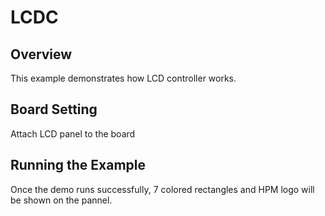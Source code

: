 # LCDC
## Overview

This example demonstrates how LCD controller works.

## Board Setting

Attach LCD panel to the board

## Running the Example

Once the demo runs successfully, 7 colored rectangles and HPM logo will be shown on the pannel.
